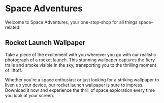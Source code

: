 <!--font:Poppins-->

# Space Adventures

Welcome to Space Adventures, your one-stop-shop for all things space-related! 

## Rocket Launch Wallpaper

Take a piece of the excitement with you wherever you go with our realistic photograph of a rocket launch. This stunning wallpaper captures the fiery trails and smoke visible in the sky, transporting you to the thrilling moment of liftoff.

Whether you're a space enthusiast or just looking for a striking wallpaper to liven up your device, our rocket launch wallpaper is sure to impress. Download it now and experience the thrill of space exploration every time you look at your screen.

<!--

Write me markdown content of website with wallpaper:

"A realistic photograph of a rocket launch, with fiery trails and smoke visible in the sky."

The header of the page should not be copy of the text but rather a real content of the website which is using this wallpaper.


---


# Space Adventures

Welcome to Space Adventures, your one-stop-shop for all things space-related! 

## Rocket Launch Wallpaper

Take a piece of the excitement with you wherever you go with our realistic photograph of a rocket launch. This stunning wallpaper captures the fiery trails and smoke visible in the sky, transporting you to the thrilling moment of liftoff.

Whether you're a space enthusiast or just looking for a striking wallpaper to liven up your device, our rocket launch wallpaper is sure to impress. Download it now and experience the thrill of space exploration every time you look at your screen.


---


Write me a Google font which is best fitting for the website.

Pick from the list:
- Playfair Display
- Open Sans
- IBM Plex Sans
- Lato
- Great Vibes
- Lobster
- Futura
- Poppins
- Inter
- Barlow Condensed
- Montserrat
- Orbitron
- Raleway
- Exo 2
- Dancing Script
- Roboto
- Alegreya


Write just the font name nothing else.


---


Poppins

-->

